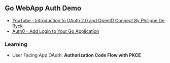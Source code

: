 ## Go WebApp Auth Demo

- [YouTube - Introduction to OAuth 2.0 and OpenID Connect By Philippe De Ryck](https://www.youtube.com/watch?v=ZuQoN2x8T6k)
- [Auth0 - Add Login to Your Go Application](https://auth0.com/docs/quickstart/webapp/golang/interactive)


### Learning

- User Facing App OAuth: **Authorization Code Flow with PKCE**